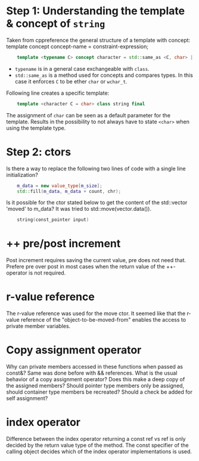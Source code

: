 # Step 1: Understanding the template & concept of `string`

Taken from cppreference the general structure of a template with concept:  
template <template-parameter-list> concept concept-name = constraint-expression;


```cpp
	template <typename C> concept character = std::same_as <C, char> || std::same_as <C, wchar_t>;
```

- `typename` is in a general case exchangeable with `class`.
- `std::same_as` is a method used for concepts and compares types. In this case it enforces `C` to be ether `char` or `wchar_t`.  

Following line creates a specific template:
```cpp
	template <character C = char> class string final
```

The assignment of `char` can be seen as a default parameter for the template. Results in the possibility to not always have to 
state `<char>` when using the template type.

# Step 2: ctors

Is there a way to replace the following two lines of code with a single line initialization?
```cpp
	m_data = new value_type[m_size];
    std::fill(m_data, m_data + count, chr);
```

Is it possible for the ctor stated below to get the content of the std::vector 'moved' to m_data?
It was tried to std::move(vector.data()).
```cpp
	string(const_pointer input)
```
# ++ pre/post increment

Post increment requires saving the current value, pre does not need that. Prefere pre over post in most cases when the return value of the ++-operator is not required.

# r-value reference
The r-value reference was used for the move ctor. It seemed like that the r-value reference of the "object-to-be-moved-from" enables the access to private member variables.

# Copy assignment operator
Why can private members accessed in these functions when passed as const&? Same was done before with && references.
What is the usual behavior of a copy assignment operator? Does this make a deep copy of the assigned members?
Should pointer type members only be assigned, should container type members be recreated? 
Should a check be added for self assignment?

# index operator
Difference between the index operator returning a const ref vs ref is only decided by the return value type of the method.
The const specifier of the calling object decides which of the index operator implementations is used.